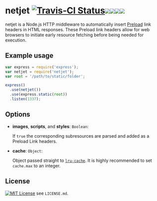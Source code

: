 # netjet [![Travis-CI Status](https://img.shields.io/travis/cloudflare/netjet/master.svg?label=Travis%20CI&style=flat-square)](https://travis-ci.org/cloudflare/netjet)[![](https://img.shields.io/npm/dm/netjet.svg?style=flat-square)](http://browsenpm.org/package/netjet)[![](https://img.shields.io/npm/v/netjet.svg?style=flat-square)](http://browsenpm.org/package/netjet)[![](https://img.shields.io/coveralls/cloudflare/netjet/master.svg?style=flat-square)](https://coveralls.io/github/cloudflare/netjet)[![](https://img.shields.io/badge/stability-experimental-orange.svg?style=flat-square)](https://nodejs.org/api/documentation.html#documentation_stability_index)

netjet is a Node.js HTTP middleware to automatically insert [Preload][preload] link headers in HTML responses.
These Preload link headers allow for web browsers to initiate early resource fetching before being needed for execution.

## Example usage

```javascript
var express = require('express');
var netjet = require('netjet');
var root = '/path/to/static/folder';

express()
  .use(netjet())
  .use(express.static(root))
  .listen(1337);
```

## Options

* **images**, **scripts**, and **styles**: `Boolean`:

    If `true` the corresponding subresources are parsed and added as a Preload Link headers.

* **cache**: `Object`:

    Object passed straight to [`lru-cache`][lru-cache]. It is highly recommended to set `cache.max` to an integer.

## License
[![MIT License](https://img.shields.io/badge/license-MIT-blue.svg?style=flat-square)](https://www.tldrlegal.com/l/mit) see `LICENSE.md`.

[preload]: https://www.w3.org/TR/preload/
[posthtml]: https://github.com/posthtml/posthtml#readme
[lru-cache]: https://github.com/isaacs/node-lru-cache#readme
